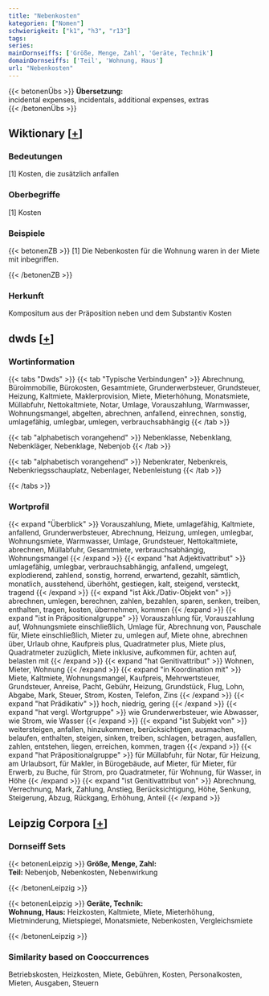 ```yaml
---
title: "Nebenkosten"
kategorien: ["Nomen"]
schwierigkeit: ["k1", "h3", "r13"]
tags:
series:
mainDornseiffs: ['Größe, Menge, Zahl', 'Geräte, Technik']
domainDornseiffs: ['Teil', 'Wohnung, Haus']
url: "Nebenkosten"
---
```


{{< betonenÜbs >}}
**Übersetzung:**  
incidental expenses, incidentals, additional  expenses, extras  
{{< /betonenÜbs >}}

## Wiktionary [[+](https://de.wiktionary.org/wiki/Nebenkosten)]

### Bedeutungen
[1] Kosten, die zusätzlich anfallen  

### Oberbegriffe
[1] Kosten  

### Beispiele
{{< betonenZB >}}
[1] Die Nebenkosten für die Wohnung waren in der Miete mit inbegriffen.  

{{< /betonenZB >}}
### Herkunft
Kompositum aus der Präposition neben und dem Substantiv Kosten  



## dwds [[+](https://www.dwds.de/wb/Nebenkosten)]

### Wortinformation
{{< tabs "Dwds" >}}
{{< tab "Typische Verbindungen" >}}
Abrechnung, Büroimmobilie, Bürokosten, Gesamtmiete, Grunderwerbsteuer, Grundsteuer, Heizung, Kaltmiete, Maklerprovision, Miete, Mieterhöhung, Monatsmiete, Müllabfuhr, Nettokaltmiete, Notar, Umlage, Vorauszahlung, Warmwasser, Wohnungsmangel, abgelten, abrechnen, anfallend, einrechnen, sonstig, umlagefähig, umlegbar, umlegen, verbrauchsabhängig
{{< /tab >}}

{{< tab "alphabetisch vorangehend" >}}
Nebenklasse, Nebenklang, Nebenkläger, Nebenklage, Nebenjob
{{< /tab >}}

{{< tab "alphabetisch vorangehend" >}}
Nebenkrater, Nebenkreis, Nebenkriegsschauplatz, Nebenlager, Nebenleistung
{{< /tab >}}

{{< /tabs >}}

### Wortprofil
{{< expand "Überblick" >}} Vorauszahlung, Miete, umlagefähig, Kaltmiete, anfallend, Grunderwerbsteuer, Abrechnung, Heizung, umlegen, umlegbar, Wohnungsmiete, Warmwasser, Umlage, Grundsteuer, Nettokaltmiete, abrechnen, Müllabfuhr, Gesamtmiete, verbrauchsabhängig, Wohnungsmangel {{< /expand >}}
{{< expand "hat Adjektivattribut" >}} umlagefähig, umlegbar, verbrauchsabhängig, anfallend, umgelegt, explodierend, zahlend, sonstig, horrend, erwartend, gezahlt, sämtlich, monatlich, ausstehend, überhöht, gestiegen, kalt, steigend, versteckt, tragend {{< /expand >}}
{{< expand "ist Akk./Dativ-Objekt von" >}} abrechnen, umlegen, berechnen, zahlen, bezahlen, sparen, senken, treiben, enthalten, tragen, kosten, übernehmen, kommen {{< /expand >}}
{{< expand "ist in Präpositionalgruppe" >}} Vorauszahlung für, Vorauszahlung auf, Wohnungsmiete einschließlich, Umlage für, Abrechnung von, Pauschale für, Miete einschließlich, Mieter zu, umlegen auf, Miete ohne, abrechnen über, Urlaub ohne, Kaufpreis plus, Quadratmeter plus, Miete plus, Quadratmeter zuzüglich, Miete inklusive, aufkommen für, achten auf, belasten mit {{< /expand >}}
{{< expand "hat Genitivattribut" >}} Wohnen, Mieter, Wohnung {{< /expand >}}
{{< expand "in Koordination mit" >}} Miete, Kaltmiete, Wohnungsmangel, Kaufpreis, Mehrwertsteuer, Grundsteuer, Anreise, Pacht, Gebühr, Heizung, Grundstück, Flug, Lohn, Abgabe, Mark, Steuer, Strom, Kosten, Telefon, Zins {{< /expand >}}
{{< expand "hat Prädikativ" >}} hoch, niedrig, gering {{< /expand >}}
{{< expand "hat vergl. Wortgruppe" >}} wie Grunderwerbsteuer, wie Abwasser, wie Strom, wie Wasser {{< /expand >}}
{{< expand "ist Subjekt von" >}} weitersteigen, anfallen, hinzukommen, berücksichtigen, ausmachen, belaufen, enthalten, steigen, sinken, treiben, schlagen, betragen, ausfallen, zahlen, entstehen, liegen, erreichen, kommen, tragen {{< /expand >}}
{{< expand "hat Präpositionalgruppe" >}} für Müllabfuhr, für Notar, für Heizung, am Urlaubsort, für Makler, in Bürogebäude, auf Mieter, für Mieter, für Erwerb, zu Buche, für Strom, pro Quadratmeter, für Wohnung, für Wasser, in Höhe {{< /expand >}}
{{< expand "ist Genitivattribut von" >}} Abrechnung, Verrechnung, Mark, Zahlung, Anstieg, Berücksichtigung, Höhe, Senkung, Steigerung, Abzug, Rückgang, Erhöhung, Anteil {{< /expand >}}

## Leipzig Corpora [[+](https://corpora.uni-leipzig.de/en/res?word=Nebenkosten&corpusId=deu_newscrawl-public_2018)]

### Dornseiff Sets
{{< betonenLeipzig >}}
**Größe, Menge, Zahl:**  
**Teil:** Nebenjob, Nebenkosten, Nebenwirkung  

{{< /betonenLeipzig >}}


{{< betonenLeipzig >}}
**Geräte, Technik:**  
**Wohnung, Haus:** Heizkosten, Kaltmiete, Miete, Mieterhöhung, Mietminderung, Mietspiegel, Monatsmiete, Nebenkosten, Vergleichsmiete  

{{< /betonenLeipzig >}}

### Similarity based on Cooccurrences
Betriebskosten, Heizkosten, Miete, Gebühren, Kosten, Personalkosten, Mieten, Ausgaben, Steuern

